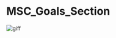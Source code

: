 # MSC_Goals_Section

![giff](https://github.com/tripti033/MSC_Goals_Section/assets/107789391/a04c0422-794e-4f20-84db-4b1dd34df1f6)

